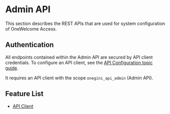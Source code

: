 # Admin API

This section describes the REST APIs that are used for system configuration of OneWelcome Access.

## Authentication

All endpoints contained within the Admin API are secured by API client credentials. To configure an API client, see the [API Configuration topic guide](../../topics/technical-app-management/api-configuration/api-configuration.md).

It requires an API client with the scope `onegini_api_admin` (Admin API).

## Feature List

* [API Client](api-client.md)
